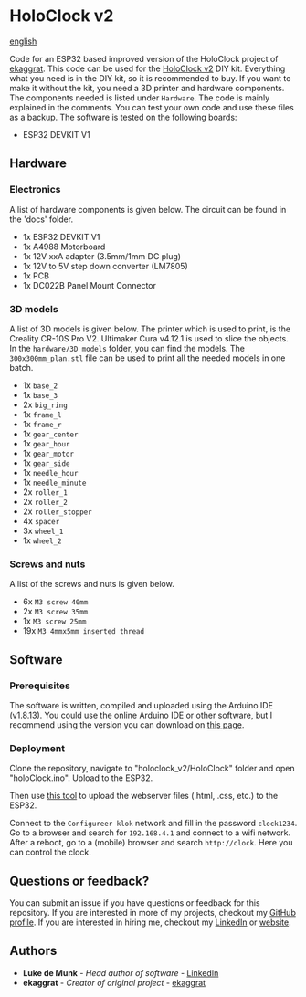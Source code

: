 # HoloClock v2

[english](https://github.com/LukedeMunk/holoclock_v2/blob/master/README.nl.md)

Code for an ESP32 based improved version of the HoloClock project of [ekaggrat](https://www.thingiverse.com/thing:570797). This code can be used for the [HoloClock v2](https://www.munkservices.com) DIY kit. Everything what you need is in the DIY kit, so it is recommended to buy. If you want to make it without the kit, you need a 3D printer and hardware components. The components needed is listed under `Hardware`. The code is mainly explained in the comments. You can test your own code and use these files as a backup. The software is tested on the following boards:

* ESP32 DEVKIT V1

## Hardware

### Electronics

A list of hardware components is given below. The circuit can be found in the 'docs' folder.

* 1x ESP32 DEVKIT V1
* 1x A4988 Motorboard
* 1x 12V xxA adapter (3.5mm/1mm DC plug)
* 1x 12V to 5V step down converter (LM7805)
* 1x PCB
* 1x DC022B Panel Mount Connector

### 3D models

A list of 3D models is given below. The printer which is used to print, is the Creality CR-10S Pro V2. Ultimaker Cura v4.12.1 is used to slice the objects. In the `hardware/3D models` folder, you can find the models. The `300x300mm_plan.stl` file can be used to print all the needed models in one batch.

* 1x `base_2`
* 1x `base_3`
* 2x `big_ring`
* 1x `frame_l`
* 1x `frame_r`
* 1x `gear_center`
* 1x `gear_hour`
* 1x `gear_motor`
* 1x `gear_side`
* 1x `needle_hour`
* 1x `needle_minute`
* 2x `roller_1`
* 2x `roller_2`
* 2x `roller_stopper`
* 4x `spacer`
* 3x `wheel_1`
* 1x `wheel_2`

### Screws and nuts

A list of the screws and nuts is given below.

* 6x `M3 screw 40mm`
* 2x `M3 screw 35mm`
* 1x `M3 screw 25mm`
* 19x `M3 4mmx5mm inserted thread`

## Software

### Prerequisites

The software is written, compiled and uploaded using the Arduino IDE (v1.8.13). You could use the online Arduino IDE or other software, but I recommend using the version you can download on [this page](https://www.arduino.cc/en/software).

### Deployment

Clone the repository, navigate to "holoclock_v2/HoloClock" folder and open "holoClock.ino". Upload to the ESP32.

Then use [this tool](https://randomnerdtutorials.com/install-esp32-filesystem-uploader-arduino-ide/) to upload the webserver files (.html, .css, etc.) to the ESP32.

Connect to the `Configureer klok` network and fill in the password `clock1234`. Go to a browser and search for `192.168.4.1` and connect to a wifi network.
After a reboot, go to a (mobile) browser and search `http://clock`. Here you can control the clock.

## Questions or feedback?

You can submit an issue if you have questions or feedback for this repository. If you are interested in more of my projects, checkout my [GitHub profile](https://github.com/LukedeMunk). If you are interested in hiring me, checkout my [LinkedIn](https://www.linkedin.com/in/luke-de-munk/) or [website](https://www.munkservices.com).

## Authors

* **Luke de Munk** - *Head author of software* - [LinkedIn](https://www.linkedin.com/in/luke-de-munk/)
* **ekaggrat** - *Creator of original project* - [ekaggrat](https://www.thingiverse.com/thing:570797)

<!-- ## License

This project is licensed under the MIT License - see the [LICENSE.md](LICENSE.md) file for details -->